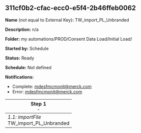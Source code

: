 ## 311cf0b2-cfac-ecc0-e5f4-2b46ffeb0062

**Name** (not equal to External Key)**:** TW_import_PL_Unbranded

**Description:** n/a

**Folder:** my automations/PROD/Consent Data Load/Initial Load/

**Started by:** Schedule

**Status:** Ready

**Schedule:** Not defined

**Notifications:**

* Complete: mdesfmcmonit@merck.com
* Error: mdesfmcmonit@merck.com

| Step 1<br>_<small>-</small>_ |
| --- |
| _1.1: importFile_<br>TW_import_PL_Unbranded |
